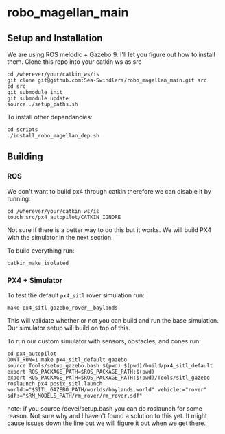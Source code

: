 # robo_magellan_main
## Setup and Installation
We are using ROS melodic + Gazebo 9. I'll let you figure out how to install them.
Clone this repo into your catkin ws as src
```
cd /wherever/your/catkin_ws/is
git clone git@github.com:Sea-Swindlers/robo_magellan_main.git src
cd src
git submodule init
git submodule update
source ./setup_paths.sh
```
To install other depandancies:
```
cd scripts
./install_robo_magellan_dep.sh
```
## Building
### ROS
We don't want to build px4 through catkin therefore we can disable it by running:
```
cd /wherever/your/catkin_ws/is
touch src/px4_autopilot/CATKIN_IGNORE
```
Not sure if there is a better way to do this but it works. We will build PX4 with the simulator in the next section.

To build everything run:
```
catkin_make_isolated
```

### PX4 + Simulator
To test the default `px4_sitl` rover simulation run:
```
make px4_sitl gazebo_rover__baylands
```
This will validate whether or not you can build and run the base simulation. Our simulator setup will build on top of this.

To run our custom simulator with sensors, obstacles, and cones run:
```
cd px4_autopilot
DONT_RUN=1 make px4_sitl_default gazebo
source Tools/setup_gazebo.bash $(pwd) $(pwd)/build/px4_sitl_default
export ROS_PACKAGE_PATH=$ROS_PACKAGE_PATH:$(pwd)
export ROS_PACKAGE_PATH=$ROS_PACKAGE_PATH:$(pwd)/Tools/sitl_gazebo
roslaunch px4 posix_sitl.launch world:="$SITL_GAZEBO_PATH/worlds/baylands.world" vehicle:="rover" sdf:="$RM_MODELS_PATH/rm_rover/rm_rover.sdf"
```
note: if you source /devel/setup.bash you can do roslaunch for some reason. Not sure why and I haven't found a solution to this yet. It might cause issues down the line but we will figure it out when we get there.